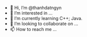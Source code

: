 - 👋 Hi, I’m @thanhdatngyn
- 👀 I’m interested in ...
- 🌱 I’m currently learning C++; Java.
- 💞️ I’m looking to collaborate on ...
- 📫 How to reach me ...

<!---
ThanhDat12/ThanhDat12 is a ✨ special ✨ repository because its `README.md` (this file) appears on your GitHub profile.
You can click the Preview link to take a look at your changes.
--->
